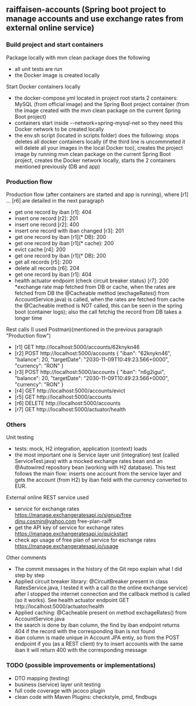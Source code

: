## raiffaisen-accounts (Spring boot project to manage accounts and use exchange rates from external online service)


### Build project and start containers

Package locally with mvn clean package does the following
- all unit tests are run
- the Docker image is created locally

Start Docker containers locally
- the docker-compose.yml located in project root starts 2 containers: MySQL (from official image) and the Spring Boot project container (from the image created with the mvn clean package on the current Spring Boot project)
- containers start inside --network=spring-mysql-net so they need this Docker network to be created locally
- the env.sh script (located in scripts folder) does the following: stops deletes all docker containers locally (if the third line is uncommneted it will delete all your images in the local Docker too), creates the project image by running mvn clean package on the current Spring Boot project, creates the Docker network locally, starts the 2 containers mentioned previously (DB and app)

### Production flow

Production flow (after containers are started and app is running), where [r1] ... [r6] are detailed in the next paragraph
- get one record by iban [r1]: 404
- insert one record [r2]: 201
- insert one record [r2]: 400
- insert one record with iban changed [r3]: 201
- get one record by iban [r1](* DB): 200
- get one record by iban [r1](* cache): 200
- evict cache [r4]: 200
- get one record by iban [r1](* DB): 200
- get all records [r5]: 200
- delete all records [r6]: 204
- get one record by iban [r1]: 404
- health actuator endpoint (check circuit breaker status) [r7]: 200
*exchange rate map fetched from DB or cache, when the rates are fetched from DB the @Cacheable method (exchageRates() from AccountService.java) is called, when the rates are fetched from cache the @Cacheable method is NOT called, this can be seen in the spring boot (container logs); also the call fetchig the record from DB takes a longer time

Rest calls (I used Postman)(mentioned in the previous paragraph "Production flow")
- [r1] GET http://localhost:5000/accounts/62knykn46
- [r2] POST http://localhost:5000/accounts
{
  "iban": "62knykn46",
  "balance": 20,
  "targetDate": "2030-11-09T10:49:23.566+0000",
  "currency": "RON"
}
- [r3] POST http://localhost:5000/accounts
{
  "iban": "n6g2igui",
  "balance": 20,
  "targetDate": "2030-11-09T10:49:23.566+0000",
  "currency": "RON"
}
- [r4] GET http://localhost:5000/accounts/evict
- [r5] GET http://localhost:5000/accounts
- [r6] DELETE http://localhost:5000/accounts
- [r7] GET http://localhost:5000/actuator/health

### Others

Unit testing
- tests: mock, H2 integration, application (context) loads
- the most important one is Service layer unit (integration) test (called ServiceTest.java) with a mocked exchange rates bean and an @Autowired repository bean (working with H2 database). This test follows the main flow: inserts one account from the service layer and gets the account (from H2) by iban field with the currency converted to EUR.

External online REST service used
- service for exchange rates
https://manage.exchangeratesapi.io/signup/free
dinu.cosmin@yahoo.com
free-plan-raiff
- get the API key of service for exchange rates
https://manage.exchangeratesapi.io/quickstart
- check api usage of free plan of service for exchange rates
https://manage.exchangeratesapi.io/usage

Other comments
- The commit messages in the history of the Git repo explain what I did step by step
- Applied circuit breaker library: @CircuitBreaker present in class RatesService.java, I tested it with a call (to the online exchange service) after I stopped the internet connection and the callback method is called (so it works). See health actuator endpoint GET http://localhost:5000/actuator/health
- Applied caching: @Cacheable present on method exchageRates() from AccountService.java
- the search is done by iban column, the find by iban endpoint returns 404 if the record with the corresponding iban is not found
- iban column is made unique in Account JPA entiy, so from the POST endpoint if you (as a REST client) try to insert accounts with the same iban it will return 400 with the corresponding message

### TODO (possible improvements or implementations)
- DTO mapping (testing)
- business (service) layer unit testing
- full code coverage with jacoco plugin
- clean code with Maven Plugins: checkstyle, pmd, findbugs